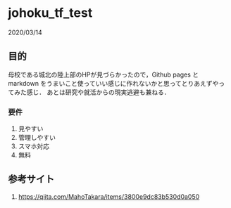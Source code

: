 # johoku_tf_test

2020/03/14

## 目的

母校である城北の陸上部のHPが見づらかったので，Github pages と markdown をうまいこと使っていい感じに作れないかと思ってとりあえずやってみた感じ．
あとは研究や就活からの現実逃避も兼ねる．

### 要件
1. 見やすい
2. 管理しやすい
3. スマホ対応
4. 無料

## 参考サイト

1. https://qiita.com/MahoTakara/items/3800e9dc83b530d0a050
